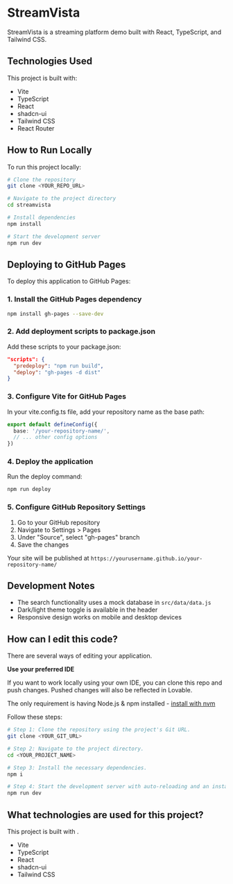 # StreamVista

StreamVista is a streaming platform demo built with React, TypeScript, and Tailwind CSS.

## Technologies Used

This project is built with:

- Vite
- TypeScript
- React
- shadcn-ui
- Tailwind CSS
- React Router

## How to Run Locally

To run this project locally:

```sh
# Clone the repository
git clone <YOUR_REPO_URL>

# Navigate to the project directory
cd streamvista

# Install dependencies
npm install

# Start the development server
npm run dev
```

## Deploying to GitHub Pages

To deploy this application to GitHub Pages:

### 1. Install the GitHub Pages dependency

```sh
npm install gh-pages --save-dev
```

### 2. Add deployment scripts to package.json

Add these scripts to your package.json:

```json
"scripts": {
  "predeploy": "npm run build",
  "deploy": "gh-pages -d dist"
}
```

### 3. Configure Vite for GitHub Pages

In your vite.config.ts file, add your repository name as the base path:

```ts
export default defineConfig({
  base: '/your-repository-name/',
  // ... other config options
})
```

### 4. Deploy the application

Run the deploy command:

```sh
npm run deploy
```

### 5. Configure GitHub Repository Settings

1. Go to your GitHub repository
2. Navigate to Settings > Pages
3. Under "Source", select "gh-pages" branch
4. Save the changes

Your site will be published at `https://yourusername.github.io/your-repository-name/`

## Development Notes

- The search functionality uses a mock database in `src/data/data.js`
- Dark/light theme toggle is available in the header
- Responsive design works on mobile and desktop devices

## How can I edit this code?

There are several ways of editing your application.

**Use your preferred IDE**

If you want to work locally using your own IDE, you can clone this repo and push changes. Pushed changes will also be reflected in Lovable.

The only requirement is having Node.js & npm installed - [install with nvm](https://github.com/nvm-sh/nvm#installing-and-updating)

Follow these steps:

```sh
# Step 1: Clone the repository using the project's Git URL.
git clone <YOUR_GIT_URL>

# Step 2: Navigate to the project directory.
cd <YOUR_PROJECT_NAME>

# Step 3: Install the necessary dependencies.
npm i

# Step 4: Start the development server with auto-reloading and an instant preview.
npm run dev
```

## What technologies are used for this project?

This project is built with .

- Vite
- TypeScript
- React
- shadcn-ui
- Tailwind CSS
